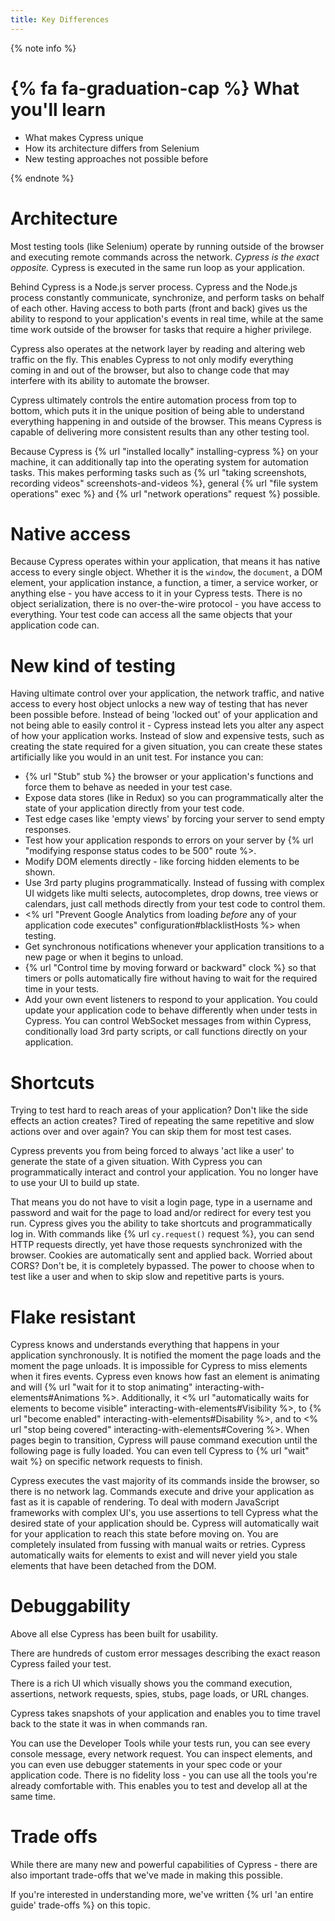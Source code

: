 ```yaml
---
title: Key Differences
---
```


{% note info %}
# {% fa fa-graduation-cap %} What you'll learn

- What makes Cypress unique
- How its architecture differs from Selenium
- New testing approaches not possible before

{% endnote %}

# Architecture

Most testing tools (like Selenium) operate by running outside of the browser and executing remote commands across the network. *Cypress is the exact opposite.* Cypress is executed in the same run loop as your application.

Behind Cypress is a Node.js server process. Cypress and the Node.js process constantly communicate, synchronize, and perform tasks on behalf of each other. Having access to both parts (front and back) gives us the ability to respond to your application's events in real time, while at the same time work outside of the browser for tasks that require a higher privilege.

Cypress also operates at the network layer by reading and altering web traffic on the fly. This enables Cypress to not only modify everything coming in and out of the browser, but also to change code that may interfere with its ability to automate the browser.

Cypress ultimately controls the entire automation process from top to bottom, which puts it in the unique position of being able to understand everything happening in and outside of the browser. This means Cypress is capable of delivering more consistent results than any other testing tool.

Because Cypress is {% url "installed locally" installing-cypress %} on your machine, it can additionally tap into the operating system for automation tasks. This makes performing tasks such as {% url "taking screenshots,  recording videos" screenshots-and-videos %}, general {% url "file system operations" exec %} and {% url "network operations" request %} possible.

# Native access

Because Cypress operates within your application, that means it has native access to every single object. Whether it is the `window`, the `document`, a DOM element, your application instance, a function, a timer, a service worker, or anything else - you have access to it in your Cypress tests. There is no object serialization, there is no over-the-wire protocol - you have access to everything. Your test code can access all the same objects that your application code can.

# New kind of testing

Having ultimate control over your application, the network traffic, and native access to every host object unlocks a new way of testing that has never been possible before. Instead of being 'locked out' of your application and not being able to easily control it - Cypress instead lets you alter any aspect of how your application works. Instead of slow and expensive tests, such as creating the state required for a given situation, you can create these states artificially like you would in an unit test. For instance you can:

- {% url "Stub" stub %} the browser or your application's functions and force them to behave as needed in your test case.
- Expose data stores (like in Redux) so you can programmatically alter the state of your application directly from your test code.
- Test edge cases like 'empty views' by forcing your server to send empty responses.
- Test how your application responds to errors on your server by {% url "modifying response status codes to be 500" route %>.
- Modify DOM elements directly - like forcing hidden elements to be shown.
- Use 3rd party plugins programmatically. Instead of fussing with complex UI widgets like multi selects, autocompletes, drop downs, tree views or calendars, just call methods directly from your test code to control them.
- <% url "Prevent Google Analytics from loading *before* any of your application code executes" configuration#blacklistHosts %> when testing.
- Get synchronous notifications whenever your application transitions to a new page or when it begins to unload.
- {% url "Control time by moving forward or backward" clock %} so that timers or polls automatically fire without having to wait for the required time in your tests.
- Add your own event listeners to respond to your application. You could update your application code to behave differently when under tests in Cypress. You can control WebSocket messages from within Cypress, conditionally load 3rd party scripts, or call functions directly on your application.

# Shortcuts

Trying to test hard to reach areas of your application? Don't like the side effects an action creates? Tired of repeating the same repetitive and slow actions over and over again? You can skip them for most test cases.

Cypress prevents you from being forced to always 'act like a user' to generate the state of a given situation. With Cypress you can programmatically interact and control your application. You no longer have to use your UI to build up state.

That means you do not have to visit a login page, type in a username and password and wait for the page to load and/or redirect for every test you run. Cypress gives you the ability to take shortcuts and programmatically log in. With commands like {% url `cy.request()` request %}, you can send HTTP requests directly, yet have those requests synchronized with the browser. Cookies are automatically sent and applied back. Worried about CORS? Don't be, it is completely bypassed. The power to choose when to test like a user and when to skip slow and repetitive parts is yours.

# Flake resistant

Cypress knows and understands everything that happens in your application synchronously. It is notified the moment the page loads and the moment the page unloads. It is impossible for Cypress to miss elements when it fires events. Cypress even knows how fast an element is animating and will {% url "wait for it to stop animating" interacting-with-elements#Animations %>. Additionally, it <% url "automatically waits for elements to become visible" interacting-with-elements#Visibility %>, to {% url "become enabled" interacting-with-elements#Disability %>, and to <% url "stop being covered" interacting-with-elements#Covering %>. When pages begin to transition, Cypress will pause command execution until the following page is fully loaded. You can even tell Cypress to {% url "wait" wait %} on specific network requests to finish.

Cypress executes the vast majority of its commands inside the browser, so there is no network lag. Commands execute and drive your application as fast as it is capable of rendering. To deal with modern JavaScript frameworks with complex UI's, you use assertions to tell Cypress what the desired state of your application should be. Cypress will automatically wait for your application to reach this state before moving on. You are completely insulated from fussing with manual waits or retries. Cypress automatically waits for elements to exist and will never yield you stale elements that have been detached from the DOM.

# Debuggability

Above all else Cypress has been built for usability.

There are hundreds of custom error messages describing the exact reason Cypress failed your test.

There is a rich UI which visually shows you the command execution, assertions, network requests, spies, stubs, page loads, or URL changes.

Cypress takes snapshots of your application and enables you to time travel back to the state it was in when commands ran.

You can use the Developer Tools while your tests run, you can see every console message, every network request. You can inspect elements, and you can even use debugger statements in your spec code or your application code. There is no fidelity loss - you can use all the tools you're already comfortable with. This enables you to test and develop all at the same time.

# Trade offs

While there are many new and powerful capabilities of Cypress - there are also important trade-offs that we've made in making this possible.

If you're interested in understanding more, we've written {% url 'an entire guide' trade-offs %} on this topic.
